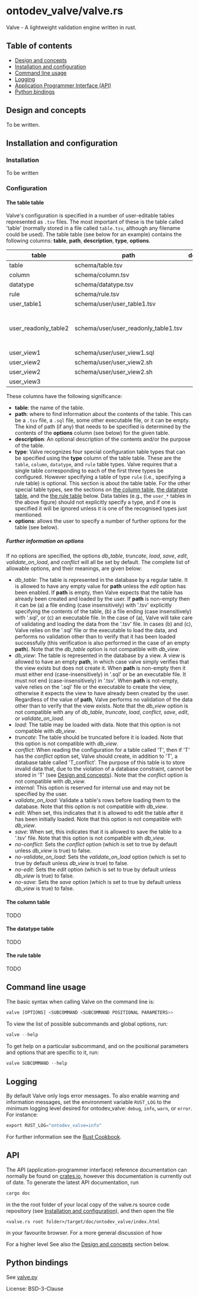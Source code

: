 # ontodev_valve/valve.rs

Valve - A lightweight validation engine written in rust.

## Table of contents

- [Design and concepts](#design-and-concepts)
- [Installation and configuration](#installation-and-configuration)
- [Command line usage](#command-line-usage)
- [Logging](#logging)
- [Application Programmer Interface (API)](#api)
- [Python bindings](#python-bindings)

## Design and concepts

To be written.

## Installation and configuration

### Installation

To be written

### Configuration

#### The table table

Valve's configuration is specified in a number of user-editable tables represented as `.tsv` files. The most important of these is the table called 'table' (normally stored in a file called `table.tsv`, although any filename could be used). The table table (see below for an example) contains the following columns: **table**, **path**, **description**, **type**, **options**.

table                | path                                    | description | type     | options
-------------------- | ----------------------------------------| ----------- | -------- | ------------
table                | schema/table.tsv                        |             | table    |
column               | schema/column.tsv                       |             | column   |
datatype             | schema/datatype.tsv                     |             | datatype |
rule                 | schema/rule.tsv                         |             | rule     |
user_table1          | schema/user/user_table1.tsv             |             |          |
user_readonly_table2 | schema/user/user_readonly_table1.tsv    |             |          | no-edit no-save no-conflict
user_view1           | schema/user/user_view1.sql              |             |          | db_view
user_view2           | schema/user/user_view2.sh               |             |          | db_view
user_view2           | schema/user/user_view2.sh               |             |          | db_view
user_view3           |                                         |             |          | db_view

These columns have the following significance:
- **table**: the name of the table.
- **path**: where to find information about the contents of the table. This can be a `.tsv` file, a `.sql` file, some other executable file, or it can be empty. The kind of path (if any) that needs to be specified is determined by the contents of the **options** column (see below) for the given table.
- **description**: An optional description of the contents and/or the purpose of the table.
- **type**: Valve recognizes four special configuration table types that can be specified using the **type** column of the table table. These are the `table`, `column`, `datatype`, and `rule` table types. Valve requires that a single table corresponding to each of the first three types be configured. However specifying a table of type `rule` (i.e., specifying a rule table) is optional. This section is about the table table. For the other special table types, see the sections on [the column table](#the-column-table), [the datatype table](#the-column-table), and the [the rule table](#the-column-table) below. Data tables (e.g., the `user_*` tables in the above figure) should not explicitly specify a type, and if one is specified it will be ignored unless it is one of the recognised types just mentioned.
- **options**: allows the user to specify a number of further options for the table (see below).

##### Further information on options

If no options are specified, the options *db_table*, *truncate*, *load*, *save*, *edit*, *validate_on_load*, and *conflict* will all be set by default. The complete list of allowable options, and their meanings, are given below:
  - *db_table*: The table is represented in the database by a regular table. It is allowed to have any empty value for **path** unless the *edit* option has been enabled. If **path** is empty, then Valve expects that the table has already been created and loaded by the user. If **path** is non-empty then it can be (a) a file ending (case insensitively) with '.tsv' explicitly specifying the contents of the table, (b) a file ending (case insensitively) with '.sql', or (c) an executable file. In the case of (a), Valve will take care of validating and loading the data from the '.tsv' file. In cases (b) and (c), Valve relies on the '.sql' file or the executable to load the data, and performs no validation other than to verify that it has been loaded successfully (this verification is also performed in the case of an empty **path**). Note that the *db_table* option is not compatible with *db_view*.
  - *db_view*: The table is represented in the database by a view. A view is allowed to have an empty **path**, in which case valve simply verifies that the view exists but does not create it. When **path** is non-empty then it must either end (case-insensitively) in '.sql' or be an executable file. It must not end (case-insensitively) in '.tsv'. When **path** is not-empty, valve relies on the '.sql' file or the executable to create the view, otherwise it expects the view to have already been created by the user. Regardless of the value of **path**, Valve performs no validation of the data other than to verify that the view exists. Note that the *db_view* option is not compatible with any of *db_table*, *truncate*, *load*, *conflict*, *save*, *edit*, or *validate_on_load*.
  - *load*: The table may be loaded with data. Note that this option is not compatible with *db_view*.
  - *truncate*: The table should be truncated before it is loaded. Note that this option is not compatible with *db_view*.
  - *conflict*: When reading the configuration for a table called 'T', then if 'T' has the *conflict* option set, Valve should create, in addition to 'T', a database table called 'T_conflict'. The purpose of this table is to store invalid data that, due to the violation of a database constraint, cannot be stored in 'T' (see [Design and concepts](#design-and-concepts)). Note that the *conflict* option is not compatible with *db_view*.
  - *internal*: This option is reserved for internal use and may not be specified by the user.
  - *validate_on_load*: Validate a table's rows before loading them to the database. Note that this option is not compatible with *db_view*.
  - *edit*: When set, this indicates that it is allowed to edit the table after it has been initially loaded. Note that this option is not compatible with *db_view*.
  - *save*: When set, this indicates that it is allowed to save the table to a '.tsv' file. Note that this option is not compatible with *db_view*.
  - *no-conflict*: Sets the *conflict* option (which is set to true by default unless *db_view* is true) to false.
  - *no-validate_on_load*: Sets the *validate_on_load* option (which is set to true by default unless *db_view* is true) to false.
  - *no-edit*: Sets the *edit* option (which is set to true by default unless *db_view* is true) to false.
  - *no-save*: Sets the *save* option (which is set to true by default unless *db_view* is true) to false.

#### The column table

TODO

#### The datatype table

TODO

#### The rule table

TODO

## Command line usage

The basic syntax when calling Valve on the command line is:

```rust
valve [OPTIONS] <SUBCOMMAND <SUBCOMMAND POSITIONAL PARAMETERS>>
```

To view the list of possible subcommands and global options, run:
```rust
valve --help
```
To get help on a particular subcommand, and on the positional parameters and options that are specific to it, run:
```rust
valve SUBCOMMAND --help
```

## Logging

By default Valve only logs error messages. To also enable warning and information messages,
set the environment variable `RUST_LOG` to the minimum logging level desired for ontodev_valve:
`debug`, `info`, `warn`, or `error`.
For instance:
```rust
export RUST_LOG="ontodev_valve=info"
```
For further information see the [Rust Cookbook](https://rust-lang-nursery.github.io/rust-cookbook/development_tools/debugging/config_log.html).

## API

The API (application-programmer interface) reference documentation can normally be found on [crates.io](https://crates.io/crates/ontodev_valve), however this documentation is currently out of date. To generate the latest API documentation, run

```rust
cargo doc
```

in the the root folder of your local copy of the valve.rs source code repository (see [Installation and configuration](#installation-and-configuration)), and then open the file

    <valve.rs root folder>/target/doc/ontodev_valve/index.html

in your favourite browser. For a more general discussion of how

For a higher level See also the [Design and concepts](#design-and-concepts) section below.

## Python bindings
See [valve.py](https://github.com/ontodev/valve.py)

License: BSD-3-Clause
